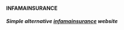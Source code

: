 #### INFAMAINSURANCE
##### Simple alternative [infamainsurance](https://infamainsurance.com) website